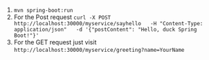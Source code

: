 1. `mvn spring-boot:run`
2. For the Post request `curl -X POST http://localhost:30000/myservice/sayhello   -H "Content-Type: application/json"   -d '{"postContent": "Hello, duck Spring Boot!"}'`
3. For the GET request just visit `http://localhost:30000/myservice/greeting?name=YourName`

